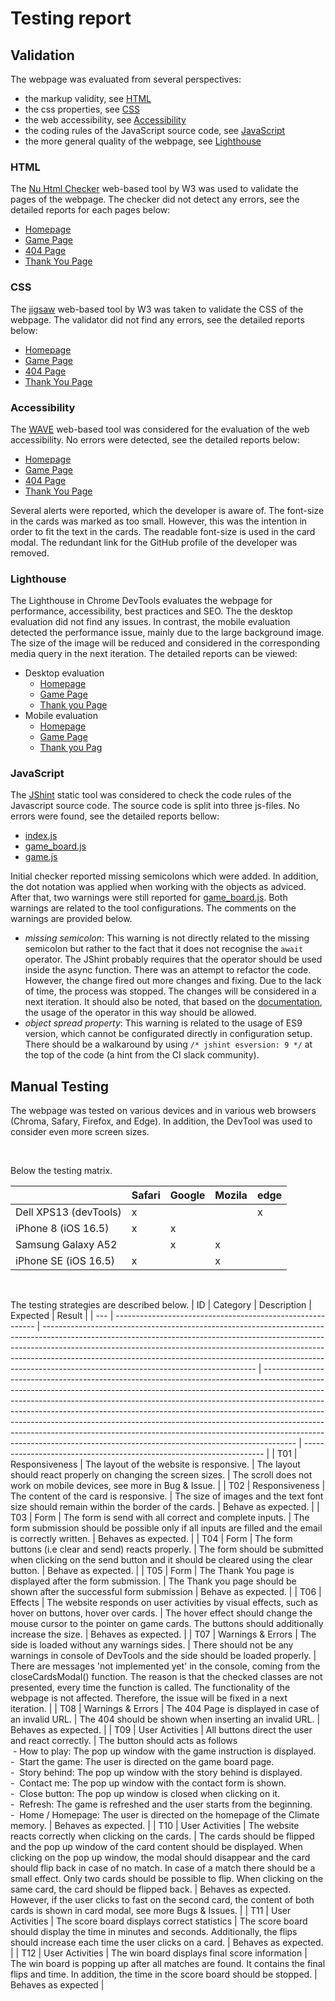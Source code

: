 # Testing report

## Validation
The webpage was evaluated from several perspectives:
- the markup validity, see [HTML](#html)
- the css properties, see [CSS](#css)
- the web accessibility, see [Accessibility](#accessibility)
- the coding rules of the JavaScript source code, see [JavaScript](#javascript)
- the more general quality of the webpage, see [Lighthouse](#lighthouse)

### HTML 
The [Nu Html Checker](https://validator.w3.org/nu/) web-based tool by W3 was used to validate the pages of the webpage. The checker did not detect any errors, see the detailed reports for each pages below:
- [Homepage](https://validator.w3.org/nu/?doc=https%3A%2F%2Fbrodsa.github.io%2Fclimate-memory%2Findex.html)
- [Game Page](https://validator.w3.org/nu/?doc=https%3A%2F%2Fbrodsa.github.io%2Fclimate-memory%2Fgame.html)
- [404 Page](https://validator.w3.org/nu/?doc=https%3A%2F%2Fbrodsa.github.io%2Fclimate-memory%2F404.html)
- [Thank You Page](https://validator.w3.org/nu/?doc=https%3A%2F%2Fbrodsa.github.io%2Fclimate-memory%2Fthank_you.html)

### CSS
The [jigsaw](jigsaw.w3) web-based tool by W3 was taken to validate the CSS of the webpage. The validator did not find any errors, see the detailed reports below:
- [Homepage](https://jigsaw.w3.org/css-validator/validator?uri=https%3A%2F%2Fbrodsa.github.io%2Fclimate-memory%2Findex.html&profile=css3svg&usermedium=all&warning=1&vextwarning=&lang=en)
- [Game Page](https://jigsaw.w3.org/css-validator/validator?uri=https%3A%2F%2Fbrodsa.github.io%2Fclimate-memory%2Fgame.html&profile=css3svg&usermedium=all&warning=1&vextwarning=&lang=en)
- [404 Page](https://jigsaw.w3.org/css-validator/validator?uri=https%3A%2F%2Fbrodsa.github.io%2Fclimate-memory%2F404.html&profile=css3svg&usermedium=all&warning=1&vextwarning=&lang=en)
- [Thank You Page](https://jigsaw.w3.org/css-validator/validator?uri=https%3A%2F%2Fbrodsa.github.io%2Fclimate-memory%2Fthank_you.html&profile=css3svg&usermedium=all&warning=1&vextwarning=&lang=en)

### Accessibility
The [WAVE](https://wave.webaim.org/) web-based tool was considered for the evaluation of the web accessibility. No errors were detected, see the detailed reports below:
- [Homepage](https://wave.webaim.org/report#/https://brodsa.github.io/climate-memory/)
- [Game Page](https://wave.webaim.org/report#/https://brodsa.github.io/climate-memory/game.html)
- [404 Page](https://wave.webaim.org/report#/https://brodsa.github.io/climate-memory/404.html)
- [Thank You Page](https://wave.webaim.org/report#/https://brodsa.github.io/climate-memory/thank_you.html)

Several alerts were reported, which the developer is aware of. The font-size in the cards was marked as too small. However, this was the intention in order to fit the text in the cards. The readable font-size is used in the card modal. The redundant link for the GitHub profile of the developer was removed. 

### Lighthouse
The Lighthouse in Chrome DevTools evaluates the webpage for performance, accessibility, best practices and SEO. The the desktop evaluation did not find any issues. In contrast, the mobile evaluation detected the performance issue, mainly due to the large background image. The size of the image will be reduced and considered in the corresponding media query in the next iteration. The detailed reports can be viewed:
- Desktop evaluation
    - [Homepage](./assets/docs/validation/validation_lighthouse_pc_index.png)
    - [Game Page](./assets/docs/validation/validation_lighthouse_pc_game.png)
    - [Thank you Page](./assets/docs/validation/validation_lighthouse_pc_thank_you.png)
- Mobile evaluation 
    - [Homepage](./assets/docs/validation/validation_lighthouse_pc_index.png)
    - [Game Page](./assets/docs/validation/validation_lighthouse_pc_game.png)
    - [Thank you Pag](./assets/docs/validation/validation_lighthouse_pc_thank_you.png)

### JavaScript
The [JShint](https://jshint.com/) static tool was considered to check the code rules of the Javascript source code. The source code is split into three js-files. No errors were found, see the detailed reports bellow:
- [index.js](./assets/docs/validation/validation_js_index.png)
- [game_board.js](./assets/docs/validation/validation_js_game_board.png)
- [game.js](./assets/docs/validation/validation_js_game.png)

Initial checker reported missing semicolons which were added. In addition, the dot notation was applied when working with the objects as adviced. After that, two warnings were still reported for [game_board.js](./assets/docs/validation/validation_js_game_board.png). Both warnings are related to the tool configurations. The comments on the warnings are provided below.
- *missing semicolon*: This warning is not directly related to the missing semicolon but rather to the fact that it does not recognise the `await` operator. The JShint probably requires that the operator should be used inside the async function. There was an attempt to refactor the code. However, the change fired out more changes and fixing. Due to the lack of time, the process was stopped. The changes will be considered in a next iteration. It should also be noted, that based on the [documentation](https://developer.mozilla.org/en-US/docs/Web/JavaScript/Reference/Operators/await), the usage of the operator in this way should be allowed.
- *object spread property*: This warning is related to the usage of ES9 version, which cannot be configurated directly in configuration setup. There should be a walkaround by using `/* jshint esversion: 9 */` at the top of the code (a hint from the CI slack community).


## Manual Testing
The webpage was tested on various devices and in various web browsers (Chroma, Safary, Firefox, and Edge). In addition, the DevTool was used to consider even more screen sizes. 

<br>

Below the testing matrix.

|                       | Safari | Google | Mozila | edge |
| --------------------- | ------ | ------ | ------ | ---- |
| Dell XPS13 (devTools) | x      |        |        | x    |
| iPhone 8 (iOS 16.5)   | x      | x      |        |      |
| Samsung  Galaxy A52   |        | x      | x      |      |
| iPhone SE (iOS 16.5)  | x      |        | x      |      |

<br>

The testing strategies are described below.
| ID  | Category                                                   | Description                                                                                                                                                                                                                                                                                                                                                                   | Expected                                                                                                                                                                                                                                                                                                                                                                                                                                                                                                                                                                   | Result                                                               |
| --- | ---------------------------------------------------------- | ----------------------------------------------------------------------------------------------------------------------------------------------------------------------------------------------------------------------------------------------------------------------------------------------------------------------------------------------------------------------------- | -------------------------------------------------------------------------------------------------------------------------------------------------------------------------------------------------------------------------------------------------------------------------------------------------------------------------------------------------------------------------------------------------------------------------------------------------------------------------------------------------------------------------------------------------------------------------- | -------------------------------------------------------------------- |
| T01 | Responsiveness                                             | The layout of the website is responsive.                                                                                                                                                                                                                                                                                                                                      | The layout should react properly on changing the screen sizes.                                                                                                                                                                                                                                                                                                                                                                                                                                                                                                             | The scroll does not work on mobile devices, see more in Bug & Issue. |
| T02 | Responsiveness                                             | The content of the card is responsive.                     | The size of images and the text font size should remain within the border of the cards.                                                                                                                                                                                                                                                                                       | Behave as expected.                                                                                                                                                                                                                                                                                                                                                                                                                                                                                                                                                        |
| T03 | Form                                                       | The form is send with all correct and complete inputs.                                                                                                                                                                                                                                                                                                                        | The form submission should be possible only if all inputs are filled and the email is correctly written.                                                                                                                                                                                                                                                                                                                                                                                                                                                                   | Behaves as expected.                                                  |
| T04 | Form                                                       | The form buttons (i.e clear and send) reacts properly.     | The form should be submitted when clicking on the send button and it should be cleared using the clear button.                                                                                                                                                                                                                                                                | Behave as expected.                                                                                                                                                                                                                                                                                                                                                                                                                                                                                                                                                        |
| T05 | Form                                                       | The Thank You page is displayed after the form submission. | The Thank you page should be shown after the successful form submission                                                                                                                                                                                                                                                                                                       | Behave as expected.                                                                                                                                                                                                                                                                                                                                                                                                                                                                                                                                                        |
| T06 | Effects                                                    | The website responds on user activities by visual effects, such as hover on buttons, hover over cards.                                                                                                                                                                                                                                                                        | The hover effect should change the mouse cursor to the pointer on game cards. The buttons should additionally increase the size.                                                                                                                                                                                                                                                                                                                                                                                                                                           | Behaves as expected.                                                  |
| T07 | Warnings & Errors                                          | The side is loaded without any warnings sides.                                                                                                                                                                                                                                                                                                                                 | There should not be any warnings in console of DevTools and the side should be loaded properly.                                                                                                                                                                                                                                                                                                                                                                                                                                                                            | There are messages 'not implemented yet' in the console, coming from the closeCardsModal() function. The reason is that the checked classes are not presented, every time the function is called. The functionality of the webpage is not affected. Therefore, the issue will be fixed in a next iteration.                                                  |
| T08 | Warnings & Errors                                          | The 404 Page is displayed in case of an invalid URL.       | The 404 should be shown when inserting an invalid URL.                                                                                                                                                                                                                                                                                                                        | Behaves as expected.                                                                                                                                                                                                                                                                                                                                                                                                                                                                                                                                                        |
| T09 | User Activities                                            | All buttons direct the user and react correctly.                                                                                                                                                                                                                                                                                                                              | The button should acts as follows<br> - How to play: The pop up window with the game instruction is displayed.<br>\-  Start the game: The user is directed on the game board page.<br>\-  Story behind: The pop up window with the story behind is displayed.<br>\-  Contact me: The pop up window with the contact form is shown.<br>\-  Close button: The pop up window is closed when clicking on it.<br>\-  Refresh: The game is refreshed and the user starts from the beginning.<br>\-  Home / Homepage: The user is directed on the homepage of the Climate memory. | Behaves as expected.                                                  |
| T10 | User Activities                                            | The website reacts correctly when clicking on the cards.   | The cards should be flipped and the pop up window of the card content should be displayed. When clicking on the pop up window, the modal should disappear and the card should flip back in case of no match. In case of a match there should be a small effect. Only two cards should be possible to flip. When clicking on the same card, the card should be flipped back. | Behaves as expected. However, if the user clicks to fast on the second card, the content of both cards is shown in card modal, see more Bugs & Issues.                                                                                                                                                                                                                                                                                                                                                                                                                       |
| T11 | User Activities                                            | The score board displays correct statistics                | The score board should display the time in minutes and seconds. Additionally, the flips should increase each time the user clicks on a card.                                                                                                                                                                                                                                 | Behaves as expected.                                                                                                                                                                                                                                                                                                                                                                                                                                                                                                                                                        |
| T12 | User Activities                                            | The win board displays final score information             | The win board is popping up after all matches are found. It contains the final flips and time. In addition, the time in the score board should be stopped.                                                                                                                                                                                                                          | Behaves as expected                                                                                                                                                                                                                                                                                                                                                                                                                                                                                                                                                         |

